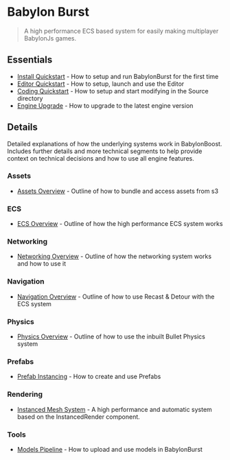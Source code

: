 # Babylon Burst

> A high performance ECS based system for easily making multiplayer BabylonJs games.

## Essentials
- [Install Quickstart](installQuickstart.md) - How to setup and run BabylonBurst for the first time
- [Editor Quickstart](editor.md) - How to setup, launch and use the Editor
- [Coding Quickstart](codeQuickstart.md) - How to setup and start modifying in the Source directory
- [Engine Upgrade](engineUpgrade.md) - How to upgrade to the latest engine version

## Details
Detailed explanations of how the underlying systems work in BabylonBoost. Includes further details and more technical segments to help provide context on technical decisions and how to use all engine features.
### Assets
- [Assets Overview](assetsOverview.md) - Outline of how to bundle and access assets from s3

### ECS
- [ECS Overview](ecsOverview.md) - Outline of how the high performance ECS system works

### Networking
- [Networking Overview](networkingOverview.md) - Outline of how the networking system works and how to use it

### Navigation
- [Navigation Overview](navigationOverview.md) - Outline of how to use Recast & Detour with the ECS system

### Physics
- [Physics Overview](physicsOverview.md) - Outline of how to use the inbuilt Bullet Physics system

### Prefabs
- [Prefab Instancing](prefabInstancing.md) - How to create and use Prefabs

### Rendering
- [Instanced Mesh System](babylonJsInstancedMesh.md) - A high performance and automatic system based on the InstancedRender component.

### Tools
- [Models Pipeline](modelsPipeline.md) - How to upload and use models in BabylonBurst
